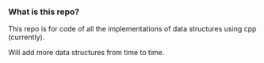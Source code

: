 
### What is this repo?
This repo is for code of all the implementations of data structures using cpp (currently).

Will add more data structures from time to time.
